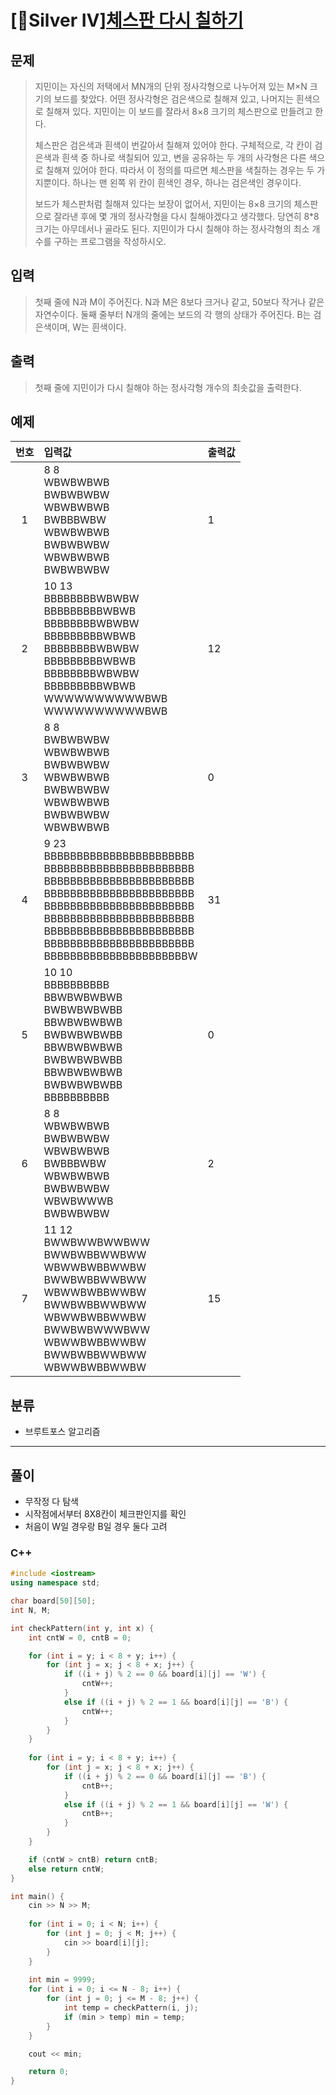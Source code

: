 # [🥈Silver Ⅳ][체스판 다시 칠하기](https://www.acmicpc.net/problem/1018)
## 문제
> 지민이는 자신의 저택에서 MN개의 단위 정사각형으로 나누어져 있는 M×N 크기의 보드를 찾았다. 어떤 정사각형은 검은색으로 칠해져 있고, 나머지는 흰색으로 칠해져 있다. 지민이는 이 보드를 잘라서 8×8 크기의 체스판으로 만들려고 한다.
>
> 체스판은 검은색과 흰색이 번갈아서 칠해져 있어야 한다. 구체적으로, 각 칸이 검은색과 흰색 중 하나로 색칠되어 있고, 변을 공유하는 두 개의 사각형은 다른 색으로 칠해져 있어야 한다. 따라서 이 정의를 따르면 체스판을 색칠하는 경우는 두 가지뿐이다. 하나는 맨 왼쪽 위 칸이 흰색인 경우, 하나는 검은색인 경우이다.
>
> 보드가 체스판처럼 칠해져 있다는 보장이 없어서, 지민이는 8×8 크기의 체스판으로 잘라낸 후에 몇 개의 정사각형을 다시 칠해야겠다고 생각했다. 당연히 8*8 크기는 아무데서나 골라도 된다. 지민이가 다시 칠해야 하는 정사각형의 최소 개수를 구하는 프로그램을 작성하시오.
## 입력
> 첫째 줄에 N과 M이 주어진다. N과 M은 8보다 크거나 같고, 50보다 작거나 같은 자연수이다. 둘째 줄부터 N개의 줄에는 보드의 각 행의 상태가 주어진다. B는 검은색이며, W는 흰색이다.
## 출력
> 첫째 줄에 지민이가 다시 칠해야 하는 정사각형 개수의 최솟값을 출력한다.
## 예제
| 번호 | 입력값 | 출력값 |
|:---:|:---|:---|
|1|8 8</br>WBWBWBWB</br>BWBWBWBW</br>WBWBWBWB</br>BWBBBWBW</br>WBWBWBWB</br>BWBWBWBW</br>WBWBWBWB</br>BWBWBWBW|1|
|2|10 13</br>BBBBBBBBWBWBW</br>BBBBBBBBBWBWB</br>BBBBBBBBWBWBW</br>BBBBBBBBBWBWB</br>BBBBBBBBWBWBW</br>BBBBBBBBBWBWB</br>BBBBBBBBWBWBW</br>BBBBBBBBBWBWB</br>WWWWWWWWWWBWB</br>WWWWWWWWWWBWB|12|
|3|8 8</br>BWBWBWBW</br>WBWBWBWB</br>BWBWBWBW</br>WBWBWBWB</br>BWBWBWBW</br>WBWBWBWB</br>BWBWBWBW</br>WBWBWBWB|0|
|4|9 23</br>BBBBBBBBBBBBBBBBBBBBBBB</br>BBBBBBBBBBBBBBBBBBBBBBB</br>BBBBBBBBBBBBBBBBBBBBBBB</br>BBBBBBBBBBBBBBBBBBBBBBB</br>BBBBBBBBBBBBBBBBBBBBBBB</br>BBBBBBBBBBBBBBBBBBBBBBB</br>BBBBBBBBBBBBBBBBBBBBBBB</br>BBBBBBBBBBBBBBBBBBBBBBB</br>BBBBBBBBBBBBBBBBBBBBBBW|31|
|5|10 10</br>BBBBBBBBBB</br>BBWBWBWBWB</br>BWBWBWBWBB</br>BBWBWBWBWB</br>BWBWBWBWBB</br>BBWBWBWBWB</br>BWBWBWBWBB</br>BBWBWBWBWB</br>BWBWBWBWBB</br>BBBBBBBBBB|0|
|6|8 8</br>WBWBWBWB</br>BWBWBWBW</br>WBWBWBWB</br>BWBBBWBW</br>WBWBWBWB</br>BWBWBWBW</br>WBWBWWWB</br>BWBWBWBW|2|
|7|11 12</br>BWWBWWBWWBWW</br>BWWBWBBWWBWW</br>WBWWBWBBWWBW</br>BWWBWBBWWBWW</br>WBWWBWBBWWBW</br>BWWBWBBWWBWW</br>WBWWBWBBWWBW</br>BWWBWBWWWBWW</br>WBWWBWBBWWBW</br>BWWBWBBWWBWW</br>WBWWBWBBWWBW|15|

## 분류
+ 브루트포스 알고리즘

---------
## 풀이
+ 무작정 다 탐색
+ 시작점에서부터 8X8칸이 체크판인지를 확인
+ 처음이 W일 경우랑 B일 경우 둘다 고려

### C++
```C++
#include <iostream>
using namespace std;

char board[50][50];
int N, M;

int checkPattern(int y, int x) {
	int cntW = 0, cntB = 0;

	for (int i = y; i < 8 + y; i++) {
		for (int j = x; j < 8 + x; j++) {
			if ((i + j) % 2 == 0 && board[i][j] == 'W') {
				cntW++;
			}
			else if ((i + j) % 2 == 1 && board[i][j] == 'B') {
				cntW++;
			}
		}
	}
	
	for (int i = y; i < 8 + y; i++) {
		for (int j = x; j < 8 + x; j++) {
			if ((i + j) % 2 == 0 && board[i][j] == 'B') {
				cntB++;
			}
			else if ((i + j) % 2 == 1 && board[i][j] == 'W') {
				cntB++;
			}
		}
	}

	if (cntW > cntB) return cntB;
	else return cntW;
}

int main() {
	cin >> N >> M;
	
	for (int i = 0; i < N; i++) {
		for (int j = 0; j < M; j++) {
			cin >> board[i][j];
		}
	}
	
	int min = 9999;
	for (int i = 0; i <= N - 8; i++) {
		for (int j = 0; j <= M - 8; j++) {
			int temp = checkPattern(i, j);
			if (min > temp) min = temp;
		}
	}

	cout << min;

	return 0;
}
```